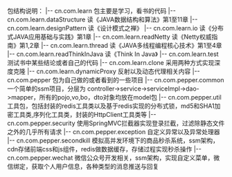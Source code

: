 包结构说明：
|-- cn.com.learn 包主要是学习，看书的代码
	|-- cn.com.learn.dataStructure 	 读《JAVA数据结构和算法》第1至11章
	|-- cn.com.learn.designPattern 	 读《设计模式之禅》
	|-- cn.com.learn.io 			 读《分布式JAVA应用基础与实践》第1章
	|-- cn.com.learn.readNetty 		 读《Netty权威指南》第1,2章
	|-- cn.com.learn.thread 		 读《JAVA多线程编程核心技术》第1至4章
	|-- cn.com.learn.readThinkInJava 读《Think In Java》
	|-- cn.com.learn.test 			 测试书中某些结论或者自己的代码
	|-- cn.com.learn.clone           采用两种方式实现深度克隆
	|-- cn.com.learn.dynamicProxy    反射以及动态代理相关内容
|-- cn.com.pepper 包为自己做的或者看到的一些项目
	|-- cn.com.pepper.common         一个简单的ssm项目，分层为 controller->service->serviceImpl->dao->mapper，所有的pojo,vo,bo，dto对象均放在model包
	|-- cn.com.pepper.util 		     工具包，包括封装的redis工具类以及基于redis实现的分布式锁，md5和SHA1加密工具类,序列化工具类，封装的HttpClient工具类等
	|-- cn.com.pepper.security       使用SpringMVC拦截器实现登录拦截，过滤除静态文件之外的几乎所有请求
	|-- cn.com.pepper.exception      自定义异常以及异常处理器
	|-- cn.com.pepper.secondkill     模拟高并发环境下的商品秒杀系统，ssm架构，cdn存储前端css和js组件，redis做数据缓存，存储过程实现秒杀操作
	|-- cn.com.pepper.wechat 	     微信公众号开发相关，ssm架构，实现自定义菜单，微信绑定，获取个人用户信息，各种类型的消息推送与回复

